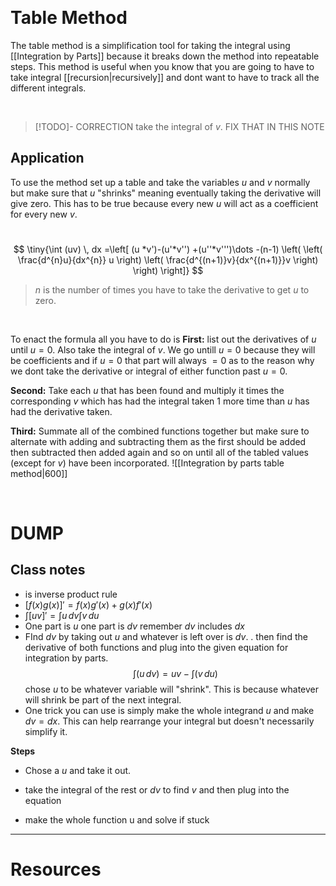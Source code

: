 &emsp;
# Table Method 
The table method is a simplification tool for taking the integral using [[Integration by Parts]] because it breaks down the method into repeatable steps. This method is useful when you know that you are going to have to take integral [[recursion|recursively]] and dont want to have to track all the different integrals. 

&emsp;


> [!TODO]- CORRECTION
> take the integral of $v$. FIX THAT IN THIS NOTE


## Application
To use the method set up a table and take the variables $u$ and $v$ normally but make sure that $u$ "shrinks" meaning eventually taking the derivative will give zero. This has to be true because every new $u$ will act as a coefficient for every new $v$.

&emsp;
$$
\tiny{\int (uv) \, dx =\left[ (u *v')-(u'*v'') +(u''*v''')\dots -(n-1) 
  \left( \left( \frac{d^{n}u}{dx^{n}} u \right) \left( \frac{d^{(n+1)}v}{dx^{(n+1)}}v \right) \right) \right]}
$$
> $n$ is the number of times you have to take the derivative to get $u$ to zero.

&emsp;

To enact the formula all you have to do is 
**First:**
list out the derivatives of $u$ until $u=0$. Also take the integral of $v$. We go untill $u=0$ because they will be coefficients and if $u=0$ that part will always $=0$ as to the reason why we dont take the derivative or integral of either function past $u=0$. 

**Second:**
Take each $u$ that has been found and multiply it times the corresponding $v$ which has had the integral taken 1 more time than $u$ has had the derivative taken.

**Third:**
Summate all of the combined functions together but make sure to alternate with adding and subtracting them as the first should be added then subtracted then added again and so on until all of the tabled values (except for $v$) have been incorporated.
![[Integration by parts table method|600]]

&emsp;



# DUMP

## Class notes 
- is inverse product rule 
- $[f(x)g(x)]'=f(x)g'(x) +g(x)f'(x)$
- $\int [uv]'= \int u \,dv\int v \, du$
- One part is $u$ one part is $dv$ remember $dv$ includes $dx$
- FInd $dv$ by taking out $u$ and whatever is left over is $dv$.
.  then find the derivative of both functions and plug into the given equation for integration by parts. 
$$
\int (u \, dv )=uv -\int (v \, du ) 
$$
chose $u$ to be whatever variable will "shrink". This is because whatever will shrink be part of the next integral.
- One trick you can use is simply make the whole integrand $u$ and make $dv=dx$. This can help rearrange your integral but doesn't necessarily simplify it. 

**Steps**
- Chose a $u$ and take it out.
- take the integral of the rest or $dv$ to find $v$ and then plug into the equation

-  make the whole function u and solve if stuck


---

# Resources
